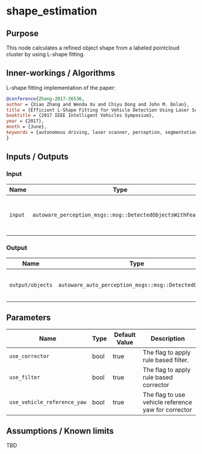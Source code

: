 # shape_estimation

## Purpose

This node calculates a refined object shape from a labeled pointcloud cluster by using L-shape fitting.

## Inner-workings / Algorithms

L-shape fitting implementation of the paper:

```bibtex
@conference{Zhang-2017-26536,
author = {Xiao Zhang and Wenda Xu and Chiyu Dong and John M. Dolan},
title = {Efficient L-Shape Fitting for Vehicle Detection Using Laser Scanners},
booktitle = {2017 IEEE Intelligent Vehicles Symposium},
year = {2017},
month = {June},
keywords = {autonomous driving, laser scanner, perception, segmentation},
}
```

## Inputs / Outputs

### Input

| Name    | Type                                                        | Description                           |
| ------- | ----------------------------------------------------------- | ------------------------------------- |
| `input` | `autoware_perception_msgs::msg::DetectedObjectsWithFeature` | detected objects with labeled cluster |

### Output

| Name             | Type                                                  | Description                         |
| ---------------- | ----------------------------------------------------- | ----------------------------------- |
| `output/objects` | `autoware_auto_perception_msgs::msg::DetectedObjects` | detected objects with refined shape |

## Parameters

| Name                        | Type | Default Value | Description                                        |
| --------------------------- | ---- | ------------- | -------------------------------------------------- |
| `use_corrector`             | bool | true          | The flag to apply rule based filter.               |
| `use_filter`                | bool | true          | The flag to apply rule based corrector             |
| `use_vehicle_reference_yaw` | bool | true          | The flag to use vehicle reference yaw for corrector |

## Assumptions / Known limits

TBD
